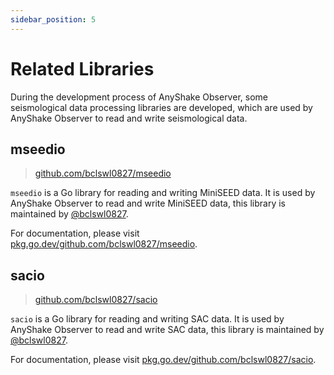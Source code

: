 ```yaml
---
sidebar_position: 5
---
```


# Related Libraries

During the development process of AnyShake Observer, some seismological data processing libraries are developed, which are used by AnyShake Observer to read and write seismological data.

## mseedio

 > [github.com/bclswl0827/mseedio](https://github.com/bclswl0827/mseedio)

`mseedio` is a Go library for reading and writing MiniSEED data. It is used by AnyShake Observer to read and write MiniSEED data, this library is maintained by [@bclswl0827](https://github.com/bclswl0827).

For documentation, please visit [pkg.go.dev/github.com/bclswl0827/mseedio](https://pkg.go.dev/github.com/bclswl0827/mseedio).

## sacio

 > [github.com/bclswl0827/sacio](https://github.com/bclswl0827/sacio)

`sacio` is a Go library for reading and writing SAC data. It is used by AnyShake Observer to read and write SAC data, this library is maintained by [@bclswl0827](https://github.com/bclswl0827).

For documentation, please visit [pkg.go.dev/github.com/bclswl0827/sacio](https://pkg.go.dev/github.com/bclswl0827/sacio).
